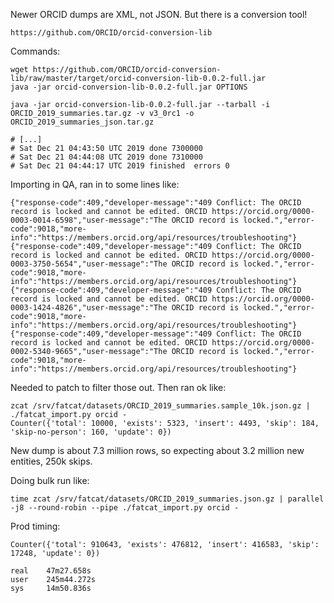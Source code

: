
Newer ORCID dumps are XML, not JSON. But there is a conversion tool!

    https://github.com/ORCID/orcid-conversion-lib

Commands:

    wget https://github.com/ORCID/orcid-conversion-lib/raw/master/target/orcid-conversion-lib-0.0.2-full.jar
    java -jar orcid-conversion-lib-0.0.2-full.jar OPTIONS

    java -jar orcid-conversion-lib-0.0.2-full.jar --tarball -i ORCID_2019_summaries.tar.gz -v v3_0rc1 -o ORCID_2019_summaries_json.tar.gz

    # [...]
    # Sat Dec 21 04:43:50 UTC 2019 done 7300000
    # Sat Dec 21 04:44:08 UTC 2019 done 7310000
    # Sat Dec 21 04:44:17 UTC 2019 finished  errors 0

Importing in QA, ran in to some lines like:

    {"response-code":409,"developer-message":"409 Conflict: The ORCID record is locked and cannot be edited. ORCID https://orcid.org/0000-0003-0014-6598","user-message":"The ORCID record is locked.","error-code":9018,"more-info":"https://members.orcid.org/api/resources/troubleshooting"}
    {"response-code":409,"developer-message":"409 Conflict: The ORCID record is locked and cannot be edited. ORCID https://orcid.org/0000-0003-3750-5654","user-message":"The ORCID record is locked.","error-code":9018,"more-info":"https://members.orcid.org/api/resources/troubleshooting"}
    {"response-code":409,"developer-message":"409 Conflict: The ORCID record is locked and cannot be edited. ORCID https://orcid.org/0000-0003-1424-4826","user-message":"The ORCID record is locked.","error-code":9018,"more-info":"https://members.orcid.org/api/resources/troubleshooting"}
    {"response-code":409,"developer-message":"409 Conflict: The ORCID record is locked and cannot be edited. ORCID https://orcid.org/0000-0002-5340-9665","user-message":"The ORCID record is locked.","error-code":9018,"more-info":"https://members.orcid.org/api/resources/troubleshooting"}

Needed to patch to filter those out. Then ran ok like:

    zcat /srv/fatcat/datasets/ORCID_2019_summaries.sample_10k.json.gz | ./fatcat_import.py orcid -
    Counter({'total': 10000, 'exists': 5323, 'insert': 4493, 'skip': 184, 'skip-no-person': 160, 'update': 0})

New dump is about 7.3 million rows, so expecting about 3.2 million new
entities, 250k skips.

Doing bulk run like:

    time zcat /srv/fatcat/datasets/ORCID_2019_summaries.json.gz | parallel -j8 --round-robin --pipe ./fatcat_import.py orcid -

Prod timing:

    Counter({'total': 910643, 'exists': 476812, 'insert': 416583, 'skip': 17248, 'update': 0})

    real    47m27.658s
    user    245m44.272s
    sys     14m50.836s
